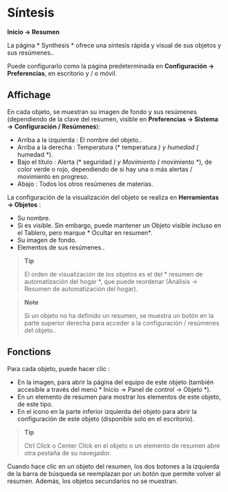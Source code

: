 # Síntesis
**Inicio → Resumen**

La página * Synthesis * ofrece una síntesis rápida y visual de sus objetos y sus resúmenes..

Puede configurarlo como la página predeterminada en **Configuración → Preferencias**, en escritorio y / o móvil.

## Affichage

En cada objeto, se muestran su imagen de fondo y sus resúmenes (dependiendo de la clave del resumen, visible en **Preferencias → Sistema → Configuración / Resúmenes**):
- Arriba a la izquierda : El nombre del objeto..
- Arriba a la derecha : Temperatura (* temperatura *) y humedad (* humedad *).
- Bajo el título : Alerta (* seguridad *) y Movimiento (* movimiento *), de color verde o rojo, dependiendo de si hay una o más alertas / movimiento en progreso.
- Abajo : Todos los otros resúmenes de materias.

La configuración de la visualización del objeto se realiza en **Herramientas → Objetos** :
- Su nombre.
- Si es visible. Sin embargo, puede mantener un Objeto visible incluso en el Tablero, pero marque * Ocultar en resumen*.
- Su imagen de fondo.
- Elementos de sus resúmenes..

> **Tip**
>
> El orden de visualización de los objetos es el del * resumen de automatización del hogar *, que puede reordenar (Análisis → Resumen de automatización del hogar).

> **Note**
>
> Si un objeto no ha definido un resumen, se muestra un botón en la parte superior derecha para acceder a la configuración / resúmenes del objeto..

## Fonctions

Para cada objeto, puede hacer clic :
- En la imagen, para abrir la página del equipo de este objeto (también accesible a través del menú * Inicio → Panel de control → Objeto *).
- En un elemento de resumen para mostrar los elementos de este objeto, de este tipo.
- En el icono en la parte inferior izquierda del objeto para abrir la configuración de este objeto (disponible solo en el escritorio).

> **Tip**
>
> Ctrl Click o Center Click en el objeto o un elemento de resumen abre otra pestaña de su navegador.

Cuando hace clic en un objeto del resumen, los dos botones a la izquierda de la barra de búsqueda se reemplazan por un botón que permite volver al resumen. Además, los objetos secundarios no se muestran.
